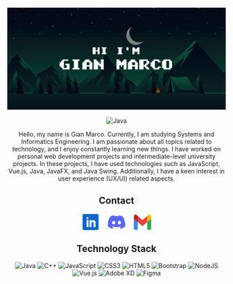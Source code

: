 ![banner](HiBanner.svg)

<div align="center">
    <img src="https://img.shields.io/badge/badges-awesome-green.svg" alt="Java">
    <p>Hello, my name is Gian Marco. Currently, I am studying Systems and Informatics Engineering. I am passionate about all topics related to technology, and I enjoy constantly learning new things. I have worked on personal web development projects and intermediate-level university projects. In these projects, I have used technologies such as JavaScript, Vue.js, Java, JavaFX, and Java Swing. Additionally, I have a keen interest in user experience (UX/UI) related aspects.</p>
</div>

<h2 align="center">Contact</h2>
<div align="center">
<a href="https://www.linkedin.com/in/gian-marco-mora-tami-66233b20a/" target="blank" title="Gian Marco Mora Tami"><img align="center" src="inIcon.svg" alt="" height="40" width="40" /></a>
&nbsp;&nbsp;&nbsp;
<a href="https://discord.com/users/Gian%20Marco#1137" target="blank" title="Gian Marco#1137"><img align="center" src="discordIcon.svg" alt="" height="40" width="40" /></a>
&nbsp;&nbsp;&nbsp;
<a href="mailto:moragian6@gmail.com" target="blank" title="moragian6@gmail.com"><img align="center" src="gmailIcon.svg" alt="" height="35" width="40"/></a>
</div>

<h2 align="center">Technology Stack</h2>
<div align="center">
  <img src="https://img.shields.io/badge/java-%23ED8B00.svg?style=for-the-badge&logo=openjdk&logoColor=white" alt="Java">
  <img src="https://img.shields.io/badge/c++-%2300599C.svg?style=for-the-badge&logo=c%2B%2B&logoColor=white" alt="C++">
  <img src="https://img.shields.io/badge/javascript-%23323330.svg?style=for-the-badge&logo=javascript&logoColor=%23F7DF1E" alt="JavaScript">
  <img src="https://img.shields.io/badge/css3-%231572B6.svg?style=for-the-badge&logo=css3&logoColor=white" alt="CSS3">
  <img src="https://img.shields.io/badge/html5-%23E34F26.svg?style=for-the-badge&logo=html5&logoColor=white" alt="HTML5">
  <img src="https://img.shields.io/badge/bootstrap-%23563D7C.svg?style=for-the-badge&logo=bootstrap&logoColor=white" alt="Bootstrap">
  <img src="https://img.shields.io/badge/node.js-6DA55F?style=for-the-badge&logo=node.js&logoColor=white" alt="NodeJS">
  <img src="https://img.shields.io/badge/vuejs-%2335495e.svg?style=for-the-badge&logo=vuedotjs&logoColor=%234FC08D" alt="Vue.js">
  <img src="https://img.shields.io/badge/Adobe%20XD-470137?style=for-the-badge&logo=Adobe%20XD&logoColor=#FF61F6" alt="Adobe XD">
  <img src="https://img.shields.io/badge/figma-%23F24E1E.svg?style=for-the-badge&logo=figma&logoColor=white" alt="Figma">
</div>
